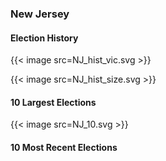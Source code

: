 ### New Jersey

#### Election History
{{< image src=NJ_hist_vic.svg >}}

{{< image src=NJ_hist_size.svg >}}

#### 10 Largest Elections
{{< image src=NJ_10.svg >}}

#### 10 Most Recent Elections


